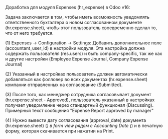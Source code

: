 Доработка для модуля Expenses (hr_expense) в Odoo v16:

Задача заключается в том, чтобы иметь возможность уведомлять ответственного бухгалтера о новом согласованном документе (hr.expense.sheet), чтобы этот пользователь своевременно сделал то, что от него требуется.

(1) Expenses -> Configuration -> Settings: Добавить дополнительное поле (accountant_user_id) в настройки модуля. Эта настройка должна содержать пользователя (res.users) и быть company-specific, так же как и другие настройки (Employee Expense Journal, Company Expense Journal)

(2) Указанный в настройках пользователь должен автоматически добавляться как фолловер во всех документах (hr.expense.sheet) компании отправленных на согласование (Submitted). 

(3) После того, как менеджер сотрудника согласовывает документ (hr.expense.sheet - Approved), пользователь указанный в настройках получает уведомление через стандартный функционал (Discussing). Примерный текст сообщения "Expense Report approved by manager"

(4) Нужно вывести дату согласования (approval_date) документа (hr.expense.sheet) 
    (*) в form view рядом с Accounting Date 
    (*) и в печатную форму, которая скачивается при нажатии на Print.
